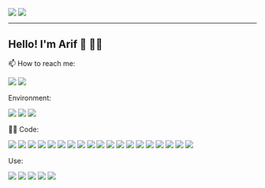   <img align="center" src="https://github-readme-stats.vercel.app/api/top-langs/?username=arifBurakDemiray&count_private=true&show_icons=true&theme=github_dark&layout=compact&langs_count=10"/>  <img align="center" src="https://github-readme-stats.vercel.app/api?username=arifBurakDemiray&line_height=28&count_private=true&show_icons=true&include_all_commits=true&theme=github_dark"/>
 
 ---
 ## Hello! I'm Arif 👋 :biking_man:
 
 
📫 How to reach me:  

[![](https://img.shields.io/badge/-Arif%20Burak%20Demiray-informational?style=flat&logo=linkedin&logoColor=white&color=0077b5)](http://www.linkedin.com/in/arifBurakDemiray) 
[![](https://img.shields.io/badge/-Send%20Email-informational?style=flat&logo=microsoft-outlook&logoColor=white&color=0078D4)](mailto:burakdemiray09@hotmail.com) 

<!--
- 🔭 I’m currently working on ...
- 🌱 I’m currently learning ...
- 👯 I’m looking to collaborate on ...
- 🤔 I’m looking for help with ...
- 💬 Ask me about ...
- 📫 How to reach me: ...
- 😄 Pronouns: ...
- ⚡ Fun fact: ...
**A little more about me...**

```javascript
const dan = {
  pronouns: 'he' | 'him',
  code: ['C#', 'Typescript', 'Javascript', 'HTML', 'CSS', 'C++', 'C'],
  frameworks: ['.net', '.net core', 'NodeJS'],
  platforms: ['Azure', 'AWS'],
  databases: ['SQL Server', 'mySQL'],
  devOps: ['Docker', 'Serverless'],
  tools: ['Jest', 'Cypress', 'Swagger'],
}
```-->
Environment:

![](https://img.shields.io/badge/AWS-informational?style=flat&logo=amazon-aws&logoColor=white&color=232F3E) ![](https://img.shields.io/badge/Vercel-informational?style=flat&logo=vercel&logoColor=white&color=000) ![](https://img.shields.io/badge/DigitalOcean-informational?style=flat&logo=digitalocean&logoColor=white&color=0080FF)

:man_technologist: Code: 

![](https://img.shields.io/badge/Code-Bash-informational?style=flat&logo=gnu-bash&logoColor=white&color=1F6FEB) ![](https://img.shields.io/badge/Code-C-informational?style=flat&logo=c&logoColor=white&color=1F6FEB) ![](https://img.shields.io/badge/Code-C++-informational?style=flat&logo=c%2B%2B&logoColor=white&color=1F6FEB) ![](https://img.shields.io/badge/Code-Python-informational?style=flat&logo=python&logoColor=white&color=1F6FEB) ![](https://img.shields.io/badge/Code-C%23-informational?style=flat&logo=c-sharp&logoColor=white&color=1F6FEB) ![](https://img.shields.io/badge/Code-.NET-informational?style=flat&logo=dotnet&color=1F6FEB) ![](https://img.shields.io/badge/Code-Java-informational?style=flat&logo=openjdk&logoColor=white&color=1F6FEB) ![](https://img.shields.io/badge/Code-Spring-informational?style=flat&logo=spring&logoColor=white&color=1F6FEB) ![](https://img.shields.io/badge/Code-Boot-informational?style=flat&logo=spring-boot&logoColor=white&color=1F6FEB) ![](https://img.shields.io/badge/Code-Hibernate-informational?style=flat&logo=hibernate&logoColor=white&color=1F6FEB) ![](https://img.shields.io/badge/Code-JavaScript-informational?style=flat&logo=javascript&logoColor=white&color=1F6FEB) ![](https://img.shields.io/badge/Code-TypeScript-informational?style=flat&logo=typescript&logoColor=white&color=1F6FEB) ![](https://img.shields.io/badge/Code-React-informational?style=flat&logo=react&logoColor=white&color=1F6FEB) ![](https://img.shields.io/badge/Code-Vue-informational?style=flat&color=1F6FEB) ![](https://img.shields.io/badge/Code-Tailwind-informational?style=flat&logo=tailwind-css&logoColor=white&color=1F6FEB) ![](https://img.shields.io/badge/Code-MySQL-informational?style=flat&logo=mysql&logoColor=white&color=1F6FEB) ![](https://img.shields.io/badge/Code-MariaDB-informational?style=flat&logo=mariadb&logoColor=white&color=1F6FEB) ![](https://img.shields.io/badge/Code-MSSQL-informational?style=flat&logo=microsoft-sql-server&logoColor=white&color=1F6FEB) ![](https://img.shields.io/badge/Code-PostgreSQL-informational?style=flat&logo=postgresql&logoColor=white&color=1F6FEB) ![]()

Use:

![](https://img.shields.io/badge/Swagger-informational?style=flat&logo=swagger&logoColor=white&color=85EA2D) ![](https://img.shields.io/badge/Postman-informational?style=flat&logo=postman&logoColor=white&color=FF6C37) ![](https://img.shields.io/badge/Jira-informational?style=flat&logo=jira&logoColor=white&color=0052CC) ![](https://img.shields.io/badge/Azure_Devops-informational?style=flat&logo=azure-devops&logoColor=white&color=0078D7) ![](https://img.shields.io/badge/Azure_Devops_WIQL-informational?style=flat&logo=azure-devops&logoColor=white&color=0078D7)
